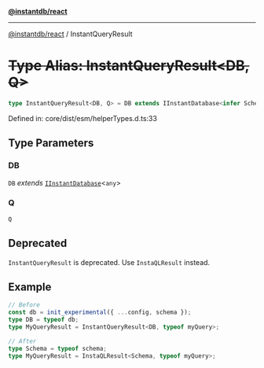 [**@instantdb/react**](../README.md)

***

[@instantdb/react](../packages.md) / InstantQueryResult

# ~~Type Alias: InstantQueryResult\<DB, Q\>~~

```ts
type InstantQueryResult<DB, Q> = DB extends IInstantDatabase<infer Schema> ? InstaQLResult<Schema, Remove$<Q>> : never;
```

Defined in: core/dist/esm/helperTypes.d.ts:33

## Type Parameters

### DB

`DB` *extends* [`IInstantDatabase`](../interfaces/IInstantDatabase.md)\<`any`\>

### Q

`Q`

## Deprecated

`InstantQueryResult` is deprecated. Use `InstaQLResult` instead.

## Example

```ts
// Before
const db = init_experimental({ ...config, schema });
type DB = typeof db;
type MyQueryResult = InstantQueryResult<DB, typeof myQuery>;

// After
type Schema = typeof schema;
type MyQueryResult = InstaQLResult<Schema, typeof myQuery>;
```
